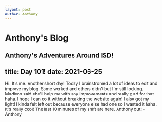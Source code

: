 ```yaml
---
layout: post
author: Anthony
---
```

# Anthony's Blog
Anthony's Adventures Around ISD!
---

title: Day 101!
date:  2021-06-25
---


Hi. It's me. Another short day! Today I brainstromed a lot of ideas to edit and improve my blog. Some worked and others didn't but I'm still looking. Madison said she'll help me with any improvements and really glad for that haha. I hope I can do it without breaking the website again! I also got my light! I kinda felt left out because everyone else had one so I wanted it haha. It's really cool! The last 10 minutes of my shift are here. Anthony out! -Anthony